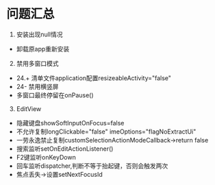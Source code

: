 # 问题汇总

1. 安装出现null情况
* 卸载原app重新安装
2. 禁用多窗口模式
* 24.+ 清单文件application配置resizeableActivity="false"
* 24- 禁用横竖屏
* 多窗口最终停留在onPause()
3. EditView
- 隐藏键盘showSoftInputOnFocus=false
- 不允许复制longClickable="false"  imeOptions="flagNoExtractUi"
- 一劳永逸禁止复制customSelectionActionModeCallback->return false
- 搜索监听setOnEditActionListener()
- F2键监听onKeyDown
- 回车监听dispatcher,判断不等于抬起键，否则会触发两次
- 焦点丢失->设置setNextFocusId


